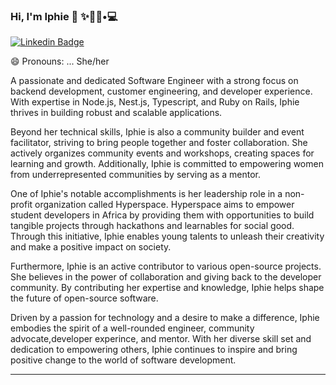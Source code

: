### Hi, I'm Iphie 👋 ✨👩🏾•💻

[![Linkedin Badge](https://img.shields.io/badge/LinkedIn-0077B5?style=for-the-badge&logo=linkedin&logoColor=white)](https://www.linkedin.com/in/ifunanya-ikemma)

😄 Pronouns: ... She/her


A passionate and dedicated Software Engineer with a strong focus on backend development, customer engineering, and developer experience. With expertise in Node.js, Nest.js, Typescript, and Ruby on Rails, Iphie thrives in building robust and scalable applications.

Beyond her technical skills, Iphie is also a community builder and event facilitator, striving to bring people together and foster collaboration. She actively organizes community events and workshops, creating spaces for learning and growth. Additionally, Iphie is committed to empowering women from underrepresented communities by serving as a mentor.

One of Iphie's notable accomplishments is her leadership role in a non-profit organization called Hyperspace. Hyperspace aims to empower student developers in Africa by providing them with opportunities to build tangible projects through hackathons and learnables for social good. Through this initiative, Iphie enables young talents to unleash their creativity and make a positive impact on society.

Furthermore, Iphie is an active contributor to various open-source projects. She believes in the power of collaboration and giving back to the developer community. By contributing her expertise and knowledge, Iphie helps shape the future of open-source software.

Driven by a passion for technology and a desire to make a difference, Iphie embodies the spirit of a well-rounded engineer, community advocate,developer experince, and mentor. With her diverse skill set and dedication to empowering others, Iphie continues to inspire and bring positive change to the world of software development.

***

